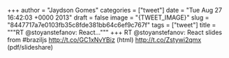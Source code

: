 
+++
author = "Jaydson Gomes"
categories = ["tweet"]
date = "Tue Aug 27 16:42:03 +0000 2013"
draft = false
image = "{TWEET_IMAGE}"
slug = "8447717a7e0103fb35c8fde381bb64c6ef9c767f"
tags = ["tweet"]
title = """RT @stoyanstefanov: React..."""
+++
RT @stoyanstefanov: React slides from #braziljs http://t.co/GC1xNvYBiz (html) http://t.co/Zstywi2qmx (pdf/slideshare)
